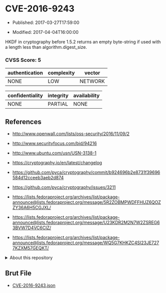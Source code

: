 # CVE-2016-9243

- Published: 2017-03-27T17:59:00

- Modified: 2017-04-04T16:00:00

HKDF in cryptography before 1.5.2 returns an empty byte-string if used with a length less than algorithm.digest_size.

### CVSS Score: **5**

| authentication | complexity | vector |
| --- | --- | --- |
| NONE | LOW | NETWORK |

| confidentiality | integrity | availability |
| --- | --- | --- |
| NONE | PARTIAL | NONE |

## References

* http://www.openwall.com/lists/oss-security/2016/11/09/2

* http://www.securityfocus.com/bid/94216

* http://www.ubuntu.com/usn/USN-3138-1

* https://cryptography.io/en/latest/changelog

* https://github.com/pyca/cryptography/commit/b924696b2e8731f39696584d12cceeb3aeb2d874

* https://github.com/pyca/cryptography/issues/3211

* https://lists.fedoraproject.org/archives/list/package-announce@lists.fedoraproject.org/message/5R2ZOBMPWDFFHUZ6QOZZY36A6H5CGJXL/

* https://lists.fedoraproject.org/archives/list/package-announce@lists.fedoraproject.org/message/U23KDR2M2N7W2ZSREG63BVW7D4VC6CIZ/

* https://lists.fedoraproject.org/archives/list/package-announce@lists.fedoraproject.org/message/WQ5G7KHKZC4SI23JE7277KZXM57GEQKT/

<details>
<summary>About this repository</summary> 

  This repository is part of the project [Live Hack CVE](https://github.com/Live-Hack-CVE). Main website can be found [www.live-hack.org](https://www.live-hack.org) 
  
  Made by [Sn0wAlice](https://github.com/Sn0wAlice) for the people that care about security and need to have a feed of the latest CVEs. Hope you enjoy it, don't forget to star the repo and follow me on [Twitter](https://twitter.com/Sn0wAlice) and [Github](https://github.com/Sn0wAlice). And that is my [personnal website](https://www.alice-snow.me/)

  - [Home Page](https://github.com/Live-Hack-CVE)
  - [Framework](https://github.com/Live-Hack-CVE/cve-framework)
  - [CVE database](https://github.com/Live-Hack-CVE/full_database)
  - [Changelog](https://github.com/Live-Hack-CVE/Changelog)
</details>

## Brut File

* [CVE-2016-9243.json](https://raw.githubusercontent.com/Live-Hack-CVE/full_database/main/cves/2016/CVE-2016-9243.json)

